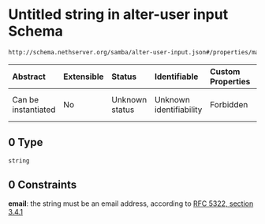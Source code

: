 # Untitled string in alter-user input Schema

```txt
http://schema.nethserver.org/samba/alter-user-input.json#/properties/mail/oneOf/0
```



| Abstract            | Extensible | Status         | Identifiable            | Custom Properties | Additional Properties | Access Restrictions | Defined In                                                                    |
| :------------------ | :--------- | :------------- | :---------------------- | :---------------- | :-------------------- | :------------------ | :---------------------------------------------------------------------------- |
| Can be instantiated | No         | Unknown status | Unknown identifiability | Forbidden         | Allowed               | none                | [alter-user-input.json\*](samba/alter-user-input.json "open original schema") |

## 0 Type

`string`

## 0 Constraints

**email**: the string must be an email address, according to [RFC 5322, section 3.4.1](https://tools.ietf.org/html/rfc5322 "check the specification")
